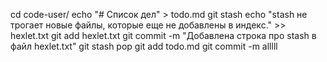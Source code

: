 cd code-user/
echo "# Список дел" > todo.md
git stash
echo "stash не трогает новые файлы, которые еще не добавлены в индекс." >> hexlet.txt
git add hexlet.txt
git commit -m "Добавлена строка про stash в файл hexlet.txt"
git stash pop
git add todo.md
git commit -m alllll
